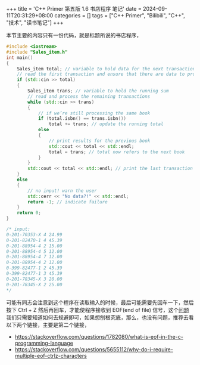 +++
title = 'C++ Primer 第五版 1.6 书店程序 笔记'
date = 2024-09-11T20:31:29+08:00
categories = []
tags = ["C++ Primer", "Bilibili", "C++", "技术", "读书笔记"]
+++

本节主要的内容只有一份代码，就是标题所说的书店程序，

```cpp
#include <iostream>
#include "Sales_item.h"
int main()
{
    Sales_item total; // variable to hold data for the next transaction
    // read the first transaction and ensure that there are data to process
    if (std::cin >> total)
    {
        Sales_item trans; // variable to hold the running sum
        // read and process the remaining transactions
        while (std::cin >> trans)
        {
            // if we’re still processing the same book
            if (total.isbn() == trans.isbn())
                total += trans; // update the running total
            else
            {
                // print results for the previous book
                std::cout << total << std::endl;
                total = trans; // total now refers to the next book
            }
        }
        std::cout << total << std::endl; // print the last transaction
    }
    else
    {
        // no input! warn the user
        std::cerr << "No data?!" << std::endl;
        return -1; // indicate failure
    }
    return 0;
}

/* input:
0-201-70353-X 4 24.99
0-201-82470-1 4 45.39
0-201-88954-4 2 15.00
0-201-88954-4 5 12.00
0-201-88954-4 7 12.00
0-201-88954-4 2 12.00
0-399-82477-1 2 45.39
0-399-82477-1 3 45.39
0-201-78345-X 3 20.00
0-201-78345-X 2 25.00
*/
```

可能有同志会注意到这个程序在读取输入的时候，最后可能需要先回车一下，然后按下 Ctrl + Z 然后再回车，才能使程序接收到 EOF(end of file) 信号，这个[问题](https://stackoverflow.com/questions/31261483/why-ctrl-z-does-not-trigger-eof)我们只需要知道如何去规避即可，如果想刨根究底，那么，也没有问题，推荐去看以下两个链接，主要是第二个链接，

- <https://stackoverflow.com/questions/1782080/what-is-eof-in-the-c-programming-language>
- <https://stackoverflow.com/questions/5655112/why-do-i-require-multiple-eof-ctrlz-characters>


